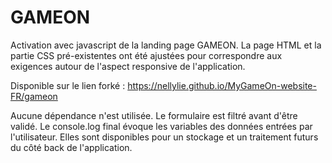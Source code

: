 
# GAMEON

Activation avec javascript de la landing page GAMEON. La page HTML et la partie CSS pré-existentes ont été ajustées pour correspondre aux exigences autour de l'aspect responsive de l'application.

Disponible sur le lien forké : https://nellylie.github.io/MyGameOn-website-FR/gameon

Aucune dépendance n'est utilisée. Le formulaire est filtré avant d'être validé. Le console.log final évoque les variables des données entrées par l'utilisateur. Elles sont disponibles pour un stockage et un traitement futurs du côté back de l'application.


